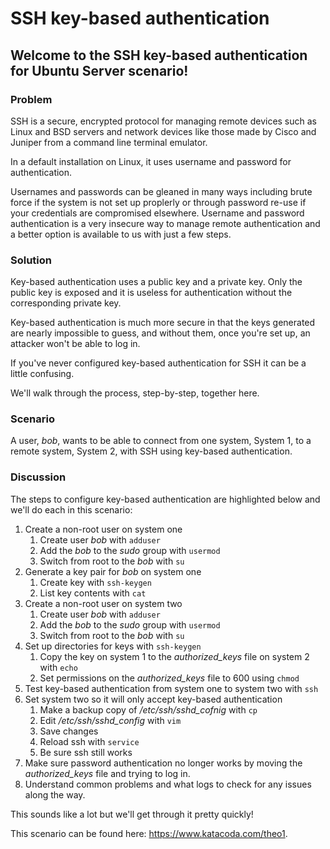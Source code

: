 # SSH key-based authentication

## Welcome to the SSH key-based authentication for Ubuntu Server scenario!

### Problem

SSH is a secure, encrypted protocol for managing remote devices such as Linux and BSD servers and network devices like those made by Cisco and Juniper from a command line terminal emulator.

In a default installation on Linux, it uses username and password for authentication.

Usernames and passwords can be gleaned in many ways including brute force if the system is not set up proplerly or through password re-use if your credentials are compromised elsewhere. Username and password authentication is a very insecure way to manage remote authentication and a better option is available to us with just a few steps.

### Solution

Key-based authentication uses a public key and a private key. Only the public key is exposed and it is useless for authentication without the corresponding private key.

Key-based authentication is much more secure in that the keys generated are nearly impossible to guess, and without them, once you're set up, an attacker won't be able to log in.

If you've never configured key-based authentication for SSH it can be a little confusing.

We'll walk through the process, step-by-step, together here.

### Scenario

A user, *bob*, wants to be able to connect from one system, System 1, to a remote system, System 2, with SSH using key-based authentication.

### Discussion

The steps to configure key-based authentication are highlighted below and we'll do each in this scenario:

1. Create a non-root user on system one
    1. Create user *bob* with `adduser` 
    2. Add the *bob* to the *sudo* group with `usermod`
    3. Switch from root to the *bob* with `su`
2. Generate a key pair for *bob* on system one
    1. Create key with `ssh-keygen`
    2. List key contents with `cat`
3. Create a non-root user on system two 
    1. Create user *bob* with `adduser`
    2. Add the *bob* to the *sudo* group with `usermod`
    3. Switch from root to the *bob* with `su`
4. Set up directories for keys with `ssh-keygen`
    1. Copy the key on system 1 to the *authorized_keys* file on system 2 with `echo`
    2. Set permissions on the *authorized_keys* file to 600 using `chmod`
5. Test key-based authentication from system one to system two with `ssh`
6. Set system two so it will only accept key-based authentication 
    1. Make a backup copy of */etc/ssh/sshd_cofnig* with `cp`
    2. Edit */etc/ssh/sshd_config* with `vim`
    3. Save changes
    4. Reload ssh with `service`
    5. Be sure ssh still works
7. Make sure password authentication no longer works by moving the *authorized_keys* file and trying to log in.
8. Understand common problems and what logs to check for any issues along the way.

This sounds like a lot but we'll get through it pretty quickly!

This scenario can be found here: https://www.katacoda.com/theo1.
